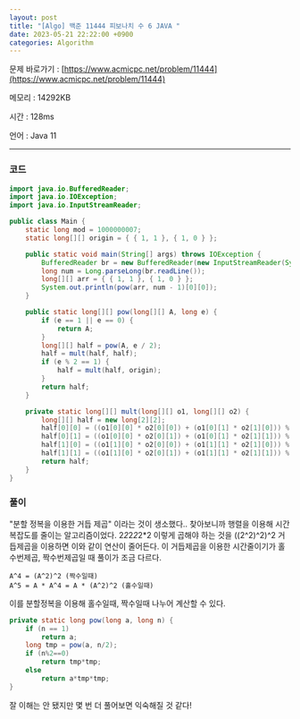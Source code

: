 ```yaml
---
layout: post
title: "[Algo] 백준 11444 피보나치 수 6 JAVA "
date: 2023-05-21 22:22:00 +0900
categories: Algorithm
---
```


문제 바로가기 : [https://www.acmicpc.net/problem/11444](https://www.acmicpc.net/problem/11444)

메모리 : 14292KB

시간 : 128ms

언어 : Java 11

---

### 코드

```java
import java.io.BufferedReader;
import java.io.IOException;
import java.io.InputStreamReader;

public class Main {
    static long mod = 1000000007;
    static long[][] origin = { { 1, 1 }, { 1, 0 } };

    public static void main(String[] args) throws IOException {
        BufferedReader br = new BufferedReader(new InputStreamReader(System.in));
        long num = Long.parseLong(br.readLine());
        long[][] arr = { { 1, 1 }, { 1, 0 } };
        System.out.println(pow(arr, num - 1)[0][0]);
    }

    public static long[][] pow(long[][] A, long e) {
        if (e == 1 || e == 0) {
            return A;
        }
        long[][] half = pow(A, e / 2);
        half = mult(half, half);
        if (e % 2 == 1) {
            half = mult(half, origin);
        }
        return half;
    }

    private static long[][] mult(long[][] o1, long[][] o2) {
        long[][] half = new long[2][2];
        half[0][0] = ((o1[0][0] * o2[0][0]) + (o1[0][1] * o2[1][0])) % mod;
        half[0][1] = ((o1[0][0] * o2[0][1]) + (o1[0][1] * o2[1][1])) % mod;
        half[1][0] = ((o1[1][0] * o2[0][0]) + (o1[1][1] * o2[1][0])) % mod;
        half[1][1] = ((o1[1][0] * o2[0][1]) + (o1[1][1] * o2[1][1])) % mod;
        return half;
    }
}

```

### 풀이

"분할 정복을 이용한 거듭 제곱" 이라는 것이 생소했다.. 찾아보니까 행렬을 이용해 시간복잡도를 줄이는 알고리즘이었다.
2*2*2*2*2\*2 이렇게 곱해야 하는 것을 ((2^2)^2)^2 거듭제곱을 이용하면 이와 같이 연산이 줄어든다.
이 거듭제곱을 이용한 시간줄이기가 홀수번제곱, 짝수번제곱일 때 풀이가 조금 다르다.

    A^4 = (A^2)^2 (짝수일때)
    A^5 = A * A^4 = A * (A^2)^2 (홀수일때)

이를 분할정복을 이용해 홀수일때, 짝수일때 나누어 계산할 수 있다.

```java
private static long pow(long a, long n) {
    if (n == 1)
        return a;
    long tmp = pow(a, n/2);
    if (n%2==0)
        return tmp*tmp;
    else
        return a*tmp*tmp;
}
```

잘 이해는 안 됐지만 몇 번 더 풀어보면 익숙해질 것 같다!
